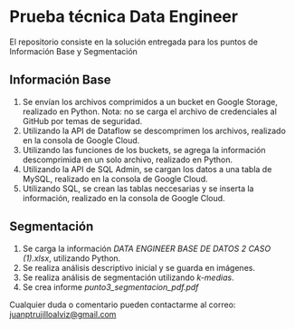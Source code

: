 # Prueba técnica Data Engineer

El repositorio consiste en la solución entregada para los puntos de Información Base y Segmentación

## Información Base

1. Se envían los archivos comprimidos a un bucket en Google Storage, realizado en Python. Nota: no se carga el archivo de credenciales al GitHub por temas de seguridad.
2. Utilizando la API de Dataflow se descomprimen los archivos, realizado en la consola de Google Cloud.
3. Utilizando las funciones de los buckets, se agrega la información descomprimida en un solo archivo, realizado en Python.
4. Utilizando la API de SQL Admin, se cargan los datos a una tabla de MySQL, realizado en la consola de Google Cloud.
5. Utilizando SQL, se crean las tablas neccesarias y se inserta la información, realizado en la consola de Google Cloud.

## Segmentación
1. Se carga la información *DATA ENGINEER BASE DE DATOS 2 CASO (1).xlsx*, utilizando Python.
2. Se realiza análisis descriptivo inicial y se guarda en imágenes.
3. Se realiza análisis de segmentación utilizando *k-medias*.
4. Se crea informe *punto3_segmentacion_pdf.pdf*

Cualquier duda o comentario pueden contactarme al correo:
juanptrujilloalviz@gmail.com
